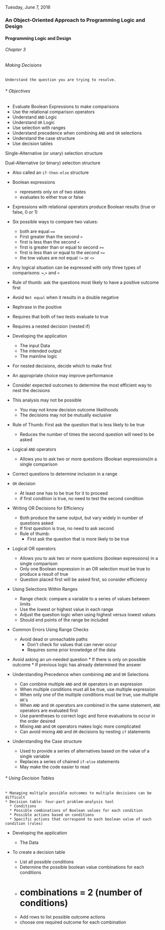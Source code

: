 Tuesday, June 7, 2016
### An Object-Oriented Approach to Programming Logic and Design
#### Programming Logic and Design
###### Chapter 3
###### Making Decisions

`Understand the question you are trying to resolve.`

###### * Objectives
  * Evaluate Boolean Expressions to make comparisons
  * Use the relational comparison operators
  * Understand `AND` Logic
  * Understand `OR` Logic
  * Use selection with ranges
  * Understand precedence when combining `AND` and `OR` selections
  * Understand the case structure
  * Use decision tables

Single-Alternative (or unary) selection structure

Dual-Alternative (or binary) selection structure
  * Also called an `if-then-else` structure
  * Boolean expressions
    * represents only on of two states
    * evaluates to either true or false
  * Expressions with relational operators produce Boolean results (true or false, 0 or 1)

  * Six possible ways to compare two values:
    * both are equal `==`
    * First greater than the second `>`
    * first is less than the second `<`
    * first is greater than or equal to second `>=`
    * first is less than or equal to the second `<=`
    * the tow values are not equal `!=` or `<>`

  * Any logical situation can be expressed with only three types of comparisons: `=`,`>` and `<`

  * Rule of thumb: ask the questions most likely to have a positive outcome first
  * Avoid `Not equal` when it results in a double negative
  * Rephrase in the positive
  * Requires that both of two tests evaluate to true
  * Requires a nested decision (nested if)
  * Developing the application
    * The input Data
    * The intended output
    * The mainline logic
  * For nested decisions, decide which to make first
  * An appropriate choice may improve performance
  * Consider expected outcomes to determine the most efficient way to nest the decisions

  * This analysis may not be possible
    * You may not know decision outcome likelihoods
    * The decisions may not be mutually exclusive
  * Rule of Thumb: First ask the question that is less likely to be true
    * Reduces the number of times the second question will need to be asked

  * Logical `AND` operators
    * Allows you to ask two or more questions (Boolean expressions)in a single comparison
  * Correct questions to determine inclusion in a range
  * `OR` decision
    * At least one has to be true for it to proceed
    * if first condition is true, no need to test the second condition

  * Writing OR Decisions for Efficiency
    * Both produce the same output, but vary widely in number of questions asked
    * If first question is true, no need to ask second
    * Rule of thumb:
      * First ask the question that is more likely to be true

  * Logical OR operators
    * Allows you to ask two or more questions (boolean expressions) in a single comparison
    * Only one Boolean expression in an OR selection must be true to produce a result of true
    * Question placed first will be asked first, so consider efficiency

  * Using Selections Within Ranges
    * Range check: compare a variable to a series of values between limits
    * Use the lowest or highest value in each range
    * Adjust the question logic when using highest versus lowest values
    * Should end points of the range be included

  * Common Errors Using Range Checks
    * Avoid dead or unreachable paths
      * Don't check for values that can never occur
      * Requires some prior knowledge of the data

  *  Avoid asking an un-needed question
    * If there is only on possible outcome
    * If previous logic has already determined the answer

  * Understanding Precedence when combining `AND` and `OR` Selections
    * Can combine multiple `AND` and `OR` operators in an expression
    * When multiple conditions must all be true, use multiple expression
    * When only one of the multiple conditions must be true, use multiple `OR`'s
    * When `AND` and `OR` operators are combined in the same statement, `AND` operators are evaluated first
    * Use parentheses to correct logic and force evaluations to occur in the order desired
    * Mixing `AND` and `OR` operators makes logic more complicated
    * Can avoid mixing `AND` and `OR` decisions by nesting `if` statements

  * Understanding the Case structure
    * Used to provide a series of alternatives based on the value of a single variable
    * Replaces a series of chained `if-else` statements
    * May make the code easier to read

######  * Using Decision Tables
    * Managing multiple possible outcomes to multiple decisions can be difficult
    * Decision table: four-part problem-analysis tool
      * Conditions
      * Possible combinations of Boolean values for each condition
      * Possible actions based on conditions
      * Specific actions that correspond to each boolean value of each condition (rules)

  * Developing the application
    * The Data

  * To create a decision table
    * List all possible conditions
    * Determine the possible boolean value combinations for each conditions
    * # combinations = 2 (number of conditions)
    * Add rows to list possible outcome actions
    * choose one required outcome for each combination
